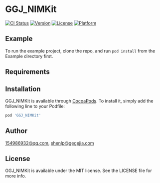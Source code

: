 # GGJ_NIMKit

[![CI Status](https://img.shields.io/travis/154986932@qq.com/GGJ_NIMKit.svg?style=flat)](https://travis-ci.org/154986932@qq.com/GGJ_NIMKit)
[![Version](https://img.shields.io/cocoapods/v/GGJ_NIMKit.svg?style=flat)](https://cocoapods.org/pods/GGJ_NIMKit)
[![License](https://img.shields.io/cocoapods/l/GGJ_NIMKit.svg?style=flat)](https://cocoapods.org/pods/GGJ_NIMKit)
[![Platform](https://img.shields.io/cocoapods/p/GGJ_NIMKit.svg?style=flat)](https://cocoapods.org/pods/GGJ_NIMKit)

## Example

To run the example project, clone the repo, and run `pod install` from the Example directory first.

## Requirements

## Installation

GGJ_NIMKit is available through [CocoaPods](https://cocoapods.org). To install
it, simply add the following line to your Podfile:

```ruby
pod 'GGJ_NIMKit'
```

## Author

154986932@qq.com, shenlp@gegejia.com

## License

GGJ_NIMKit is available under the MIT license. See the LICENSE file for more info.

